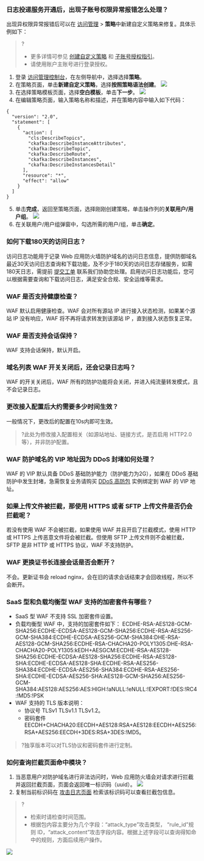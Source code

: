 ### 日志投递服务开通后，出现子账号权限异常报错怎么处理？
出现异权限异常报错后可以在 [访问管理](https://console.cloud.tencent.com/cam/policy) > **策略**中新建自定义策略来修复。具体示例如下：
>?
>- 更多详情可参见 [创建自定义策略](https://cloud.tencent.com/document/product/598/37739) 和 [子账号授权指引](https://cloud.tencent.com/document/product/598/10602)。
>- 请使用账户主账号进行登录授权。
>
1. 登录 [访问管理控制台](https://console.cloud.tencent.com/cam)，在左侧导航中，选择选择**策略**。
2. 在策略页面，单击**新建自定义策略**，选择**按照策略语法创建**。
![](https://qcloudimg.tencent-cloud.cn/raw/e5581b13437790adf08ea5c535fc19cd.png)
3. 在选择策略模板页面，选择**空白模板**，单击**下一步**。
![](https://qcloudimg.tencent-cloud.cn/raw/e85af922699096156da709db32b03950.png)
4. 在编辑策略页面，输入策略名称和描述，并在策略内容中输入如下代码：
```
{
  "version": "2.0",
  "statement": [
    {
      "action": [
        "cls:DescribeTopics",
        "ckafka:DescribeInstanceAttributes",
        "ckafka:DescribeTopic",
        "ckafka:DescribeRoute",
        "ckafka:DescribeInstances",
        "ckafka:DescribeInstancesDetail"
      ],
      "resource": "*",
      "effect": "allow"
    }
  ]
}
```
5. 单击**完成**，返回至策略页面，选择刚刚创建策略，单击操作列的**关联用户/用户组**。
![](https://qcloudimg.tencent-cloud.cn/raw/4cfb9216de1b90f6f9b290394c8624cd.png)
6. 在关联用户/用户组弹窗中，勾选所需的用户/组，单击**确定**。


### 如何下载180天的访问日志？
访问日志功能用于记录 Web 应用防火墙防护域名的访问日志信息，提供防御域名最近30天访问日志查询和下载功能，及不少于180天的访问日志存储服务，如需180天日志，需提前 [提交工单](https://console.cloud.tencent.com/workorder/category?level1_id=141&level2_id=642&source=0&data_title=T-Sec-Web%E5%BA%94%E7%94%A8%E9%98%B2%E7%81%AB%E5%A2%99&level3_id=867&radio_title=%E6%8E%A7%E5%88%B6%E5%8F%B0%E9%97%AE%E9%A2%98&queue=15&scene_code=29995&step=2) 联系我们协助您处理。启用访问日志功能后，您可以根据需要查询和下载访问日志，满足安全合规、安全运维等需求。

### WAF 是否支持健康检查？
WAF 默认启用健康检查。WAF 会对所有源站 IP 进行接入状态检测，如果某个源站 IP 没有响应，WAF 将不再将请求转发到该源站 IP ，直到接入状态恢复正常。

### WAF 是否支持会话保持？
WAF 支持会话保持，默认开启。

### 域名列表 WAF 开关关闭后，还会记录日志吗？
WAF 的开关关闭后，WAF 所有的防护功能将会关闭，并进入纯流量转发模式，且不会记录日志。

### 更改接入配置后大约需要多少时间生效？
一般情况下，更改后的配置在10s内即可生效。
>?此处为修改接入配置相关（如源站地址、链接方式，是否启用 HTTP2.0 等），并非防护配置。

### WAF 防护域名的 VIP 地址因为 DDoS 封堵如何处理？
WAF 的 VIP 默认具备 DDoS 基础防护能力（防护能力为2G），如果在 DDoS 基础防护中发生封堵，急需恢复业务请购买 [DDoS 高防包](https://console.cloud.tencent.com/ddos/ddos-pro/protection-config) 实例绑定到 WAF 的 VIP 地址。

### 如果上传文件被拦截，那使用 HTTPS 或者 SFTP 上传文件是否仍会拦截呢？
若没有使用 WAF 不会被拦截，如果使用 WAF 并且开启了拦截模式，使用 HTTP 或 HTTPS 上传恶意文件将会被拦截。但使用 SFTP 上传文件则不会被拦截，SFTP 是非 HTTP 或 HTTPS 协议，WAF 不支持防护。

### WAF 更换证书长连接会话是否会断开？
不会。更新证书会 reload nginx，会在旧的请求会话结束才会回收线程，所以不会断开。

### SaaS 型和负载均衡型 WAF 支持的加密套件有哪些？
- SaaS 型 WAF 不支持 SSL 加密套件设置。
- 负载均衡型 WAF 中，支持的加密套件如下：
ECDHE-RSA-AES128-GCM-SHA256:ECDHE-ECDSA-AES128-GCM-SHA256:ECDHE-RSA-AES256-GCM-SHA384:ECDHE-ECDSA-AES256-GCM-SHA384:DHE-RSA-AES128-GCM-SHA256:ECDHE-RSA-CHACHA20-POLY1305:DHE-RSA-CHACHA20-POLY1305:kEDH+AESGCM:ECDHE-RSA-AES128-SHA256:ECDHE-ECDSA-AES128-SHA256:ECDHE-RSA-AES128-SHA:ECDHE-ECDSA-AES128-SHA:ECDHE-RSA-AES256-SHA384:ECDHE-ECDSA-AES256-SHA384:ECDHE-RSA-AES256-SHA:ECDHE-ECDSA-AES256-SHA:AES128-GCM-SHA256:AES256-GCM-SHA384:AES128:AES256:AES:HIGH:!aNULL:!eNULL:!EXPORT:!DES:!RC4:!MD5:!PSK
- WAF 支持的 TLS 版本说明：
	- 协议号 TLSv1 TLSv1.1 TLSv1.2。
	- 密码套件  EECDH+CHACHA20:EECDH+AES128:RSA+AES128:EECDH+AES256:RSA+AES256:EECDH+3DES:RSA+3DES:!MD5。
>?独享版本可以对TLS协议和密码套件进行定制。

### 如何查询拦截页面命中模块？
1. 当恶意用户对防护域名进行非法访问时，Web 应用防火墙会对请求进行拦截并返回拦截页面，页面会返回唯一标识码（uuid）。
![](https://qcloudimg.tencent-cloud.cn/raw/50582454d46fd48a939a14f00ab0a259.png)
2. 复制当前标识码在 [攻击日志页面](https://console.cloud.tencent.com/guanjia/tea-attacklog) 检索该标识码可以查看拦截包信息。
>?
>- 检索时请检查时间范围。
>- 根据包内容主要分为几个字段：“attack_type”攻击类型， “rule_id”规则 ID，“attack_content”攻击字段内容。根据上述字段可以查询得知命中的规则，方面后续用户操作。
>
![](https://qcloudimg.tencent-cloud.cn/raw/7a3c3f900687466b1f2a28f168891f18.png)
